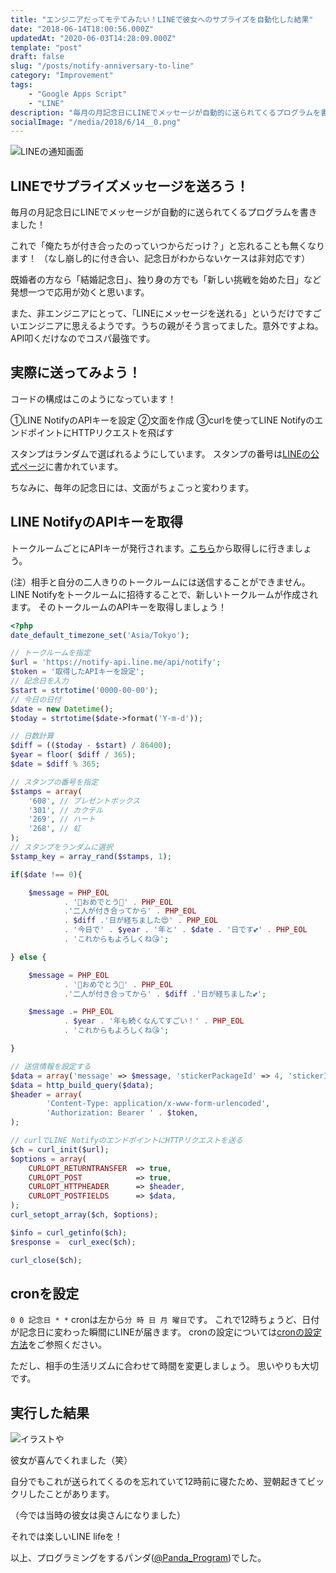 ```yaml
---
title: "エンジニアだってモテてみたい！LINEで彼女へのサプライズを自動化した結果"
date: "2018-06-14T18:00:56.000Z"
updatedAt: "2020-06-03T14:28:09.000Z"
template: "post"
draft: false
slug: "/posts/notify-anniversary-to-line"
category: "Improvement"
tags:
    - "Google Apps Script"
    - "LINE"
description: "毎月の月記念日にLINEでメッセージが自動的に送られてくるプログラムを書きました！"
socialImage: "/media/2018/6/14__0.png"
---
```


![LINEの通知画面](/media/2018/6/14__0.png)

## LINEでサプライズメッセージを送ろう！

毎月の月記念日にLINEでメッセージが自動的に送られてくるプログラムを書きました！

これで「俺たちが付き合ったのっていつからだっけ？」と忘れることも無くなります！
（なし崩し的に付き合い、記念日がわからないケースは非対応です）

既婚者の方なら「結婚記念日」、独り身の方でも「新しい挑戦を始めた日」など発想一つで応用が効くと思います。

また、非エンジニアにとって、「LINEにメッセージを送れる」というだけですごいエンジニアに思えるようです。うちの親がそう言ってました。意外ですよね。API叩くだけなのでコスパ最強です。

## 実際に送ってみよう！
コードの構成はこのようになっています！

①LINE NotifyのAPIキーを設定
②文面を作成
③curlを使ってLINE NotifyのエンドポイントにHTTPリクエストを飛ばす

スタンプはランダムで選ばれるようにしています。
スタンプの番号は[LINEの公式ページ](https://devdocs.line.me/files/sticker_list.pdf)に書かれています。

ちなみに、毎年の記念日には、文面がちょこっと変わります。

## LINE NotifyのAPIキーを取得
トークルームごとにAPIキーが発行されます。[こちら](https://notify-bot.line.me/ja/)から取得しに行きましょう。

(注）相手と自分の二人きりのトークルームには送信することができません。
LINE Notifyをトークルームに招待することで、新しいトークルームが作成されます。
そのトークルームのAPIキーを取得しましょう！

```php
<?php
date_default_timezone_set('Asia/Tokyo');

// トークルームを指定
$url = 'https://notify-api.line.me/api/notify';
$token = '取得したAPIキーを設定';
// 記念日を入力
$start = strtotime('0000-00-00');
// 今日の日付
$date = new Datetime();
$today = strtotime($date->format('Y-m-d'));

// 日数計算
$diff = (($today - $start) / 86400);
$year = floor( $diff / 365);
$date = $diff % 365;

// スタンプの番号を指定
$stamps = array(
	'608', // プレゼントボックス
	'301', // カクテル
	'269', // ハート
	'268', // 虹
);
// スタンプをランダムに選択
$stamp_key = array_rand($stamps, 1);

if($date !== 0){

	$message = PHP_EOL
			. '🎉おめでとう🎉' . PHP_EOL
			.'二人が付き合ってから' . PHP_EOL
			. $diff .'日が経ちました😍' . PHP_EOL
			. '今日で' . $year . '年と' . $date . '日です💕' . PHP_EOL
			. 'これからもよろしくね😘';

} else {

	$message = PHP_EOL
			. '🎉おめでとう🎉' . PHP_EOL
			.'二人が付き合ってから' . $diff .'日が経ちました💕';

	$message .= PHP_EOL
			. $year . '年も続くなんてすごい！' . PHP_EOL
			. 'これからもよろしくね😘';

}

// 送信情報を設定する
$data = array('message' => $message, 'stickerPackageId' => 4, 'stickerId' => $stamps[$stamp_key]);
$data = http_build_query($data);
$header = array(
        'Content-Type: application/x-www-form-urlencoded',
        'Authorization: Bearer ' . $token,
);

// curlでLINE NotifyのエンドポイントにHTTPリクエストを送る
$ch = curl_init($url);
$options = array(
    CURLOPT_RETURNTRANSFER  => true,
    CURLOPT_POST            => true,
    CURLOPT_HTTPHEADER      => $header,
    CURLOPT_POSTFIELDS      => $data,
);
curl_setopt_array($ch, $options);

$info = curl_getinfo($ch);
$response =  curl_exec($ch);

curl_close($ch);
```

## cronを設定
`0 0 記念日 * *`
cronは左から`分 時 日 月 曜日`です。
これで12時ちょうど、日付が記念日に変わった瞬間にLINEが届きます。
cronの設定については[cronの設定方法](https://qiita.com/hikouki/items/e744b3a4d356d2af12cf)をご参照ください。

ただし、相手の生活リズムに合わせて時間を変更しましょう。
思いやりも大切です。

## 実行した結果

![イラストや](/media/2018/6/14__1.png)

彼女が喜んでくれました（笑）

自分でもこれが送られてくるのを忘れていて12時前に寝たため、翌朝起きてビックリしたことがあります。

（今では当時の彼女は奥さんになりました）

それでは楽しいLINE lifeを！

以上、プログラミングをするパンダ([@Panda_Program](https://twitter.com/Panda_Program))でした。

